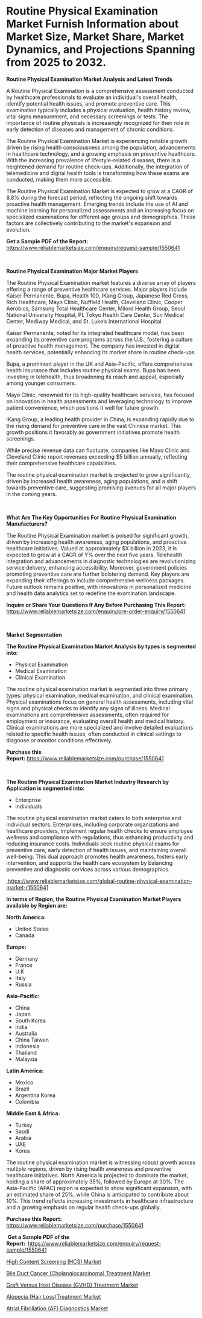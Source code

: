 <p><h1>Routine Physical Examination Market Furnish Information about Market Size, Market Share, Market Dynamics, and Projections Spanning from 2025 to 2032.</h1></p><p><strong>Routine Physical Examination Market Analysis and Latest Trends</strong></p>
<p><p>A Routine Physical Examination is a comprehensive assessment conducted by healthcare professionals to evaluate an individual's overall health, identify potential health issues, and promote preventive care. This examination typically includes a physical evaluation, health history review, vital signs measurement, and necessary screenings or tests. The importance of routine physicals is increasingly recognized for their role in early detection of diseases and management of chronic conditions.</p><p>The Routine Physical Examination Market is experiencing notable growth driven by rising health consciousness among the population, advancements in healthcare technology, and a growing emphasis on preventive healthcare. With the increasing prevalence of lifestyle-related diseases, there is a heightened demand for routine check-ups. Additionally, the integration of telemedicine and digital health tools is transforming how these exams are conducted, making them more accessible. </p><p>The Routine Physical Examination Market is expected to grow at a CAGR of 8.8% during the forecast period, reflecting the ongoing shift towards proactive health management. Emerging trends include the use of AI and machine learning for personalized assessments and an increasing focus on specialized examinations for different age groups and demographics. These factors are collectively contributing to the market's expansion and evolution.</p></p>
<p><strong>Get a Sample PDF of the Report:&nbsp;</strong> <a href="https://www.reliablemarketsize.com/enquiry/request-sample/1550641?utm_campaign=1898&utm_medium=2&utm_source=Github&utm_content=ia&utm_term=03032025&utm_id=routine-physical-examination">https://www.reliablemarketsize.com/enquiry/request-sample/1550641</a></p>
<p>&nbsp;</p>
<p><strong>Routine Physical Examination Major Market Players</strong></p>
<p><p>The Routine Physical Examination market features a diverse array of players offering a range of preventive healthcare services. Major players include Kaiser Permanente, Bupa, Health 100, IKang Group, Japanese Red Cross, Rich Healthcare, Mayo Clinic, Nuffield Health, Cleveland Clinic, Cooper Aerobics, Samsung Total Healthcare Center, Milord Health Group, Seoul National University Hospital, PL Tokyo Health Care Center, Sun Medical Center, Mediway Medical, and St. Luke’s International Hospital.</p><p>Kaiser Permanente, noted for its integrated healthcare model, has been expanding its preventive care programs across the U.S., fostering a culture of proactive health management. The company has invested in digital health services, potentially enhancing its market share in routine check-ups.</p><p>Bupa, a prominent player in the UK and Asia-Pacific, offers comprehensive health insurance that includes routine physical exams. Bupa has been investing in telehealth, thus broadening its reach and appeal, especially among younger consumers. </p><p>Mayo Clinic, renowned for its high-quality healthcare services, has focused on innovation in health assessments and leveraging technology to improve patient convenience, which positions it well for future growth. </p><p>IKang Group, a leading health provider in China, is expanding rapidly due to the rising demand for preventive care in the vast Chinese market. This growth positions it favorably as government initiatives promote health screenings.</p><p>While precise revenue data can fluctuate, companies like Mayo Clinic and Cleveland Clinic report revenues exceeding $5 billion annually, reflecting their comprehensive healthcare capabilities. </p><p>The routine physical examination market is projected to grow significantly, driven by increased health awareness, aging populations, and a shift towards preventive care, suggesting promising avenues for all major players in the coming years.</p></p>
<p>&nbsp;</p>
<p><strong>What Are The Key Opportunities For Routine Physical Examination Manufacturers?</strong></p>
<p><p>The Routine Physical Examination market is poised for significant growth, driven by increasing health awareness, aging populations, and proactive healthcare initiatives. Valued at approximately $X billion in 2023, it is expected to grow at a CAGR of Y% over the next five years. Telehealth integration and advancements in diagnostic technologies are revolutionizing service delivery, enhancing accessibility. Moreover, government policies promoting preventive care are further bolstering demand. Key players are expanding their offerings to include comprehensive wellness packages. Future outlook remains positive, with innovations in personalized medicine and health data analytics set to redefine the examination landscape.</p></p>
<p><strong>Inquire or Share Your Questions If Any Before Purchasing This Report:</strong> <a href="https://www.reliablemarketsize.com/enquiry/pre-order-enquiry/1550641?utm_campaign=1898&utm_medium=2&utm_source=Github&utm_content=ia&utm_term=03032025&utm_id=routine-physical-examination">https://www.reliablemarketsize.com/enquiry/pre-order-enquiry/1550641</a></p>
<p>&nbsp;</p>
<p><strong>Market Segmentation</strong></p>
<p><strong>The Routine Physical Examination Market Analysis by types is segmented into:</strong></p>
<p><ul><li>Physical Examination</li><li>Medical Examination</li><li>Clinical Examination</li></ul></p>
<p><p>The routine physical examination market is segmented into three primary types: physical examination, medical examination, and clinical examination. Physical examinations focus on general health assessments, including vital signs and physical checks to identify any signs of illness. Medical examinations are comprehensive assessments, often required for employment or insurance, evaluating overall health and medical history. Clinical examinations are more specialized and involve detailed evaluations related to specific health issues, often conducted in clinical settings to diagnose or monitor conditions effectively.</p></p>
<p><strong>Purchase this Report:&nbsp;</strong><a href="https://www.reliablemarketsize.com/purchase/1550641?utm_campaign=1898&utm_medium=2&utm_source=Github&utm_content=ia&utm_term=03032025&utm_id=routine-physical-examination">https://www.reliablemarketsize.com/purchase/1550641</a></p>
<p>&nbsp;</p>
<p><strong>The Routine Physical Examination Market Industry Research by Application is segmented into:</strong></p>
<p><ul><li>Enterprise</li><li>Individuals</li></ul></p>
<p><p>The routine physical examination market caters to both enterprise and individual sectors. Enterprises, including corporate organizations and healthcare providers, implement regular health checks to ensure employee wellness and compliance with regulations, thus enhancing productivity and reducing insurance costs. Individuals seek routine physical exams for preventive care, early detection of health issues, and maintaining overall well-being. This dual approach promotes health awareness, fosters early intervention, and supports the health care ecosystem by balancing preventive and diagnostic services across various demographics.</p></p>
<p><a href="https://www.reliablemarketsize.com/global-routine-physical-examination-market-r1550641?utm_campaign=1898&utm_medium=2&utm_source=Github&utm_content=ia&utm_term=03032025&utm_id=routine-physical-examination">&nbsp;https://www.reliablemarketsize.com/global-routine-physical-examination-market-r1550641</a></p>
<p><strong>In terms of Region, the Routine Physical Examination Market Players available by Region are:</strong></p>
<p>
    <p> <strong> North America: </strong>
        <ul>
            <li>United States</li>
            <li>Canada</li>
        </ul>
        </p> 
    <p> <strong> Europe: </strong>
        <ul>
            <li>Germany</li>
            <li>France</li>
            <li>U.K.</li>
            <li>Italy</li>
            <li>Russia</li>
        </ul>
        </p> 
    <p> <strong> Asia-Pacific: </strong>
        <ul>
            <li>China</li>
            <li>Japan</li>
            <li>South Korea</li>
            <li>India</li>
            <li>Australia</li>
            <li>China Taiwan</li>
            <li>Indonesia</li>
            <li>Thailand</li>
            <li>Malaysia</li>
        </ul>
        </p> 
    <p> <strong> Latin America: </strong>
        <ul>
            <li>Mexico</li>
            <li>Brazil</li>
            <li>Argentina Korea</li>
            <li>Colombia</li>
        </ul>
        </p> 
    <p> <strong> Middle East & Africa: </strong>
        <ul>
            <li>Turkey</li>
            <li>Saudi</li>
            <li>Arabia</li>
            <li>UAE</li>
            <li>Korea</li>
        </ul>
    </p>
    </p>
<p><p>The routine physical examination market is witnessing robust growth across multiple regions, driven by rising health awareness and preventive healthcare initiatives. North America is projected to dominate the market, holding a share of approximately 35%, followed by Europe at 30%. The Asia-Pacific (APAC) region is expected to show significant expansion, with an estimated share of 25%, while China is anticipated to contribute about 10%. This trend reflects increasing investments in healthcare infrastructure and a growing emphasis on regular health check-ups globally.</p></p>
<p><strong>Purchase this Report: </strong><a href="https://www.reliablemarketsize.com/purchase/1550641?utm_campaign=1898&utm_medium=2&utm_source=Github&utm_content=ia&utm_term=03032025&utm_id=routine-physical-examination">https://www.reliablemarketsize.com/purchase/1550641</a></p>
<p>&nbsp;<strong>Get a Sample PDF of the Report:&nbsp;&nbsp;</strong><a href="https://www.reliablemarketsize.com/enquiry/request-sample/1550641?utm_campaign=1898&utm_medium=2&utm_source=Github&utm_content=ia&utm_term=03032025&utm_id=routine-physical-examination">https://www.reliablemarketsize.com/enquiry/request-sample/1550641</a></p>
<p><strong></strong></p>
<p><p><a href="https://github.com/nafidurii/Market-Research-Report-List-1/blob/main/high-content-screening-hcs-market.md?utm_campaign=1898&utm_medium=2&utm_source=Github&utm_content=ia&utm_term=03032025&utm_id=routine-physical-examination">High Content Screening (HCS) Market</a></p><p><a href="https://github.com/sefathlehki/Market-Research-Report-List-1/blob/main/bile-duct-cancer-cholangiocarcinoma-treatment-market.md?utm_campaign=1898&utm_medium=2&utm_source=Github&utm_content=ia&utm_term=03032025&utm_id=routine-physical-examination">Bile Duct Cancer (Cholangiocarcinoma) Treatment Market</a></p><p><a href="https://github.com/pearlinewhite4692/Market-Research-Report-List-1/blob/main/graft-versus-host-disease-gvhd-treatment-market.md?utm_campaign=1898&utm_medium=2&utm_source=Github&utm_content=ia&utm_term=03032025&utm_id=routine-physical-examination">Graft Versus Host Disease (GVHD) Treatment Market</a></p><p><a href="https://github.com/tumacaakesha78/Market-Research-Report-List-1/blob/main/alopecia-hair-losstreatment-market.md?utm_campaign=1898&utm_medium=2&utm_source=Github&utm_content=ia&utm_term=03032025&utm_id=routine-physical-examination">Alopecia (Hair Loss)Treatment Market</a></p><p><a href="https://github.com/dbichayison/Market-Research-Report-List-1/blob/main/atrial-fibrillation-af-diagnostics-market.md?utm_campaign=1898&utm_medium=2&utm_source=Github&utm_content=ia&utm_term=03032025&utm_id=routine-physical-examination">Atrial Fibrillation (AF) Diagnostics Market</a></p></p>
